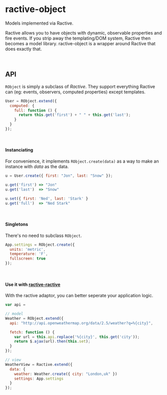 # ractive-object

Models implemented via Ractive.

Ractive allows you to have objects with dynamic, observable properties and fire 
events. If you strip away the templating/DOM system, Ractive then becomes a 
model library. ractive-object is a wrapper around Ractive that does exactly 
that.

<br>

## API

`RObject` is simply a subclass of *Ractive*. They support everything Ractive can
(eg: events, observers, computed properties) except templates.

```js
User = RObject.extend({
  computed: {
    full: function () {
      return this.get('first') + " " + this.get('last');
    }
  }
});
```

<br>

#### Instanciating
For convenience, it implements `RObject.create(data)` as a way to make an
instance with *data* as the data.

```js
u = User.create({ first: "Jon", last: "Snow" });

u.get('first') => "Jon"
u.get('last')  => "Snow"

u.set({ first: 'Ned', last: 'Stark' }
u.get('full')  => "Ned Stark"
```

<br>

#### Singletons
There's no need to subclass `RObject`.

```js
App.settings = RObject.create({
  units: 'metric',
  temperature: 'F',
  fullscreen: true
});
```

<br>

#### Use it with [ractive-ractive]
With the ractive adaptor, you can better seperate your application logic.

```js
var api = 

// model
Weather = RObject.extend({
  api: "http://api.openweathermap.org/data/2.5/weather?q=%{city}",

  fetch: function () {
    var url = this.api.replace('%{city}', this.get('city'));
    return $.ajax(url).then(this.set);
  }
});

// view
WeatherView = Ractive.extend({
  data: {
    weather: Weather.create({ city: "London,uk" })
    settings: App.settings
  }
});
```

[ractive-ractive]: https://github.com/rstacruz/ractive-ractive
